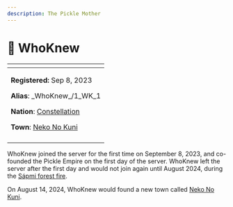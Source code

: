 ```yaml
---
description: The Pickle Mother
---
```


# 👤 WhoKnew

<table data-view="cards"><thead><tr><th></th></tr></thead><tbody><tr><td><p><strong>Registered:</strong> Sep 8, 2023</p><p><strong>Alias</strong>: _WhoKnew_/1_WK_1</p><p><strong>Nation</strong>: <a href="../nations/present-nations/constellation.md">Constellation</a></p><p><strong>Town</strong>: <a href="../towns/other-regions/neko-no-kuni.md">Neko No Kuni</a></p></td></tr><tr><td><img src="../../../.gitbook/assets/_WhoKnew_-skin.png" alt=""></td></tr></tbody></table>

WhoKnew joined the server for the first time on September 8, 2023, and co-founded the Pickle Empire on the first day of the server. WhoKnew left the server after the first day and would not join again until August 2024, during the [Sápmi forest fire](../../../server-events/terrain-incidents/the-sapmi-forest-fire.md).

On August 14, 2024, WhoKnew would found a new town called [Neko No Kuni](../towns/other-regions/neko-no-kuni.md).
